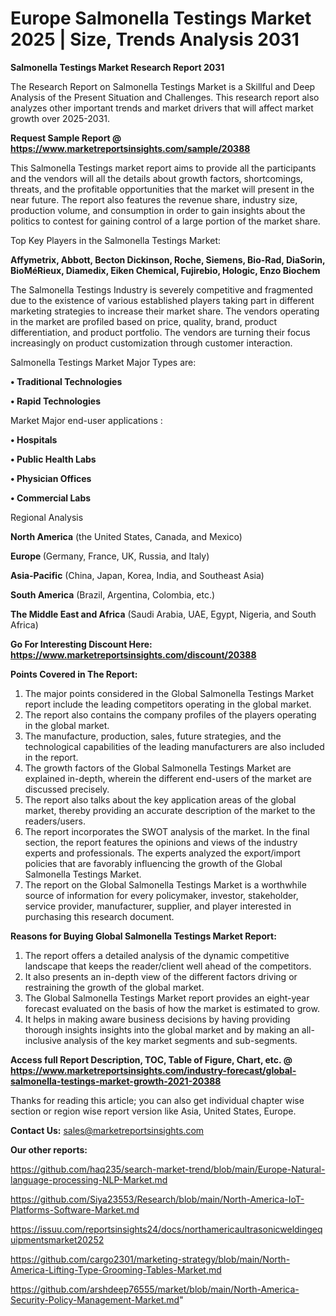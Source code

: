 # Europe Salmonella Testings Market 2025 | Size, Trends Analysis 2031

<strong>Salmonella Testings Market Research Report 2031</strong>

The Research Report on Salmonella Testings Market is a Skillful and Deep Analysis of the Present Situation and Challenges. This research report also analyzes other important trends and market drivers that will affect market growth over 2025-2031.

<strong>Request Sample Report @ <a href=https://www.marketreportsinsights.com/sample/20388>https://www.marketreportsinsights.com/sample/20388</a></strong>

This Salmonella Testings market report aims to provide all the participants and the vendors will all the details about growth factors, shortcomings, threats, and the profitable opportunities that the market will present in the near future. The report also features the revenue share, industry size, production volume, and consumption in order to gain insights about the politics to contest for gaining control of a large portion of the market share.

Top Key Players in the Salmonella Testings Market:

<strong>Affymetrix, Abbott, Becton Dickinson, Roche, Siemens, Bio-Rad, DiaSorin, BioMéRieux, Diamedix, Eiken Chemical, Fujirebio, Hologic, Enzo Biochem</strong>

The Salmonella Testings Industry is severely competitive and fragmented due to the existence of various established players taking part in different marketing strategies to increase their market share. The vendors operating in the market are profiled based on price, quality, brand, product differentiation, and product portfolio. The vendors are turning their focus increasingly on product customization through customer interaction.

Salmonella Testings Market Major Types are:

<strong>• Traditional Technologies

• Rapid Technologies</strong>

Market Major end-user applications :

<strong>• Hospitals

• Public Health Labs

• Physician Offices

• Commercial Labs</strong>

Regional Analysis

</u><strong><b>North America</b></strong> (the United States, Canada, and Mexico)

<strong><b>Europe </b></strong>(Germany, France, UK, Russia, and Italy)

<strong><b>Asia-Pacific</b></strong> (China, Japan, Korea, India, and Southeast Asia)

<strong><b>South America</b></strong> (Brazil, Argentina, Colombia, etc.)

<strong><b>The Middle East and Africa</b></strong> (Saudi Arabia, UAE, Egypt, Nigeria, and South Africa)

<strong>Go For Interesting Discount Here: <a href=https://www.marketreportsinsights.com/discount/20388>https://www.marketreportsinsights.com/discount/20388</a></strong>

<strong>Points Covered in The Report:</strong>
<ol>
  <li>The major points considered in the Global Salmonella Testings Market report include the leading competitors operating in the global market.</li>
  <li>The report also contains the company profiles of the players operating in the global market.</li>
  <li>The manufacture, production, sales, future strategies, and the technological capabilities of the leading manufacturers are also included in the report.</li>
  <li>The growth factors of the Global Salmonella Testings Market are explained in-depth, wherein the different end-users of the market are discussed precisely.</li>
  <li>The report also talks about the key application areas of the global market, thereby providing an accurate description of the market to the readers/users.</li>
  <li>The report incorporates the SWOT analysis of the market. In the final section, the report features the opinions and views of the industry experts and professionals. The experts analyzed the export/import policies that are favorably influencing the growth of the Global Salmonella Testings Market.</li>
  <li>The report on the Global Salmonella Testings Market is a worthwhile source of information for every policymaker, investor, stakeholder, service provider, manufacturer, supplier, and player interested in purchasing this research document.</li>
</ol>
<strong>Reasons for Buying Global Salmonella Testings Market Report:</strong>

<ol>
  <li>The report offers a detailed analysis of the dynamic competitive landscape that keeps the reader/client well ahead of the competitors.</li>
  <li>It also presents an in-depth view of the different factors driving or restraining the growth of the global market.</li>
  <li>The Global Salmonella Testings Market report provides an eight-year forecast evaluated on the basis of how the market is estimated to grow.</li>
  <li>It helps in making aware business decisions by having providing thorough insights insights into the global market and by making an all-inclusive analysis of the key market segments and sub-segments.</li>
</ol>
<strong>Access full Report Description, TOC, Table of Figure, Chart, etc. @ <a href=https://www.marketreportsinsights.com/industry-forecast/global-salmonella-testings-market-growth-2021-20388>https://www.marketreportsinsights.com/industry-forecast/global-salmonella-testings-market-growth-2021-20388</a></strong>


Thanks for reading this article; you can also get individual chapter wise section or region wise report version like Asia, United States, Europe.

<strong>Contact Us:</strong>
sales@marketreportsinsights.com

<strong>Our other reports:</strong>

<a href=https://github.com/haq235/search-market-trend/blob/main/Europe-Natural-language-processing-NLP-Market.md>https://github.com/haq235/search-market-trend/blob/main/Europe-Natural-language-processing-NLP-Market.md</a>

<a href=https://github.com/Siya23553/Research/blob/main/North-America-IoT-Platforms-Software-Market.md>https://github.com/Siya23553/Research/blob/main/North-America-IoT-Platforms-Software-Market.md</a>

<a href=https://issuu.com/reportsinsights24/docs/northamericaultrasonicweldingequipmentsmarket20252>https://issuu.com/reportsinsights24/docs/northamericaultrasonicweldingequipmentsmarket20252</a>

<a href=https://github.com/cargo2301/marketing-strategy/blob/main/North-America-Lifting-Type-Grooming-Tables-Market.md>https://github.com/cargo2301/marketing-strategy/blob/main/North-America-Lifting-Type-Grooming-Tables-Market.md</a>

<a href=https://github.com/arshdeep76555/market/blob/main/North-America-Security-Policy-Management-Market.md>https://github.com/arshdeep76555/market/blob/main/North-America-Security-Policy-Management-Market.md</a>"
